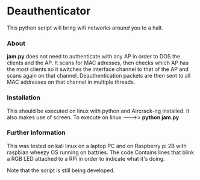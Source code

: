 # Deauthenticator
This python script will bring wifi networks around you to a halt.

### About ###
**jam.py** does not need to authenticate with any AP in order to DOS the clients and the AP.
It scans for MAC adresses, then checks which AP has the most clients so it switches the interface
channel to that of the AP and scans again on that channel. Deauthentication packets are then
sent to all MAC addresses on that channel in multiple threads.

### Installation ####
This should be executed on linux with python and Aircrack-ng installed.
It also makes use of screen. To execute on linux --->> **python jam.py**

### Further Information ###
This was tested on kali linux on a laptop PC and on Raspberry pi 2B with raspbian wheezy OS 
running on battries. The code Contains lines that blink a RGB LED attached to a RPi in order
to indicate what it's doing.

Note that the script is still being developed.

